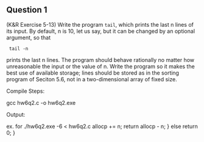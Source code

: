 ## Question 1
(K&R Exercise 5-13) Write the program <code>tail</code>, which prints the last n lines of its input. By default, n is 10, let us say, but it can be changed by an optional argument, so that

<code>    tail -n</code>

prints the last n lines. The program should behave rationally no matter how unreasonable the input or the value of n. Write the program so it makes the best use of available storage; lines should be stored as in the sorting program of Seciton 5.6, not in a two-dimensional array of fixed size.

Compile Steps: 

gcc hw6q2.c -o hw6q2.exe

Output:

ex. for ./hw6q2.exe -6 < hw6q2.c
        allocp += n;
        return allocp - n;
    }
    else
        return 0;
}

